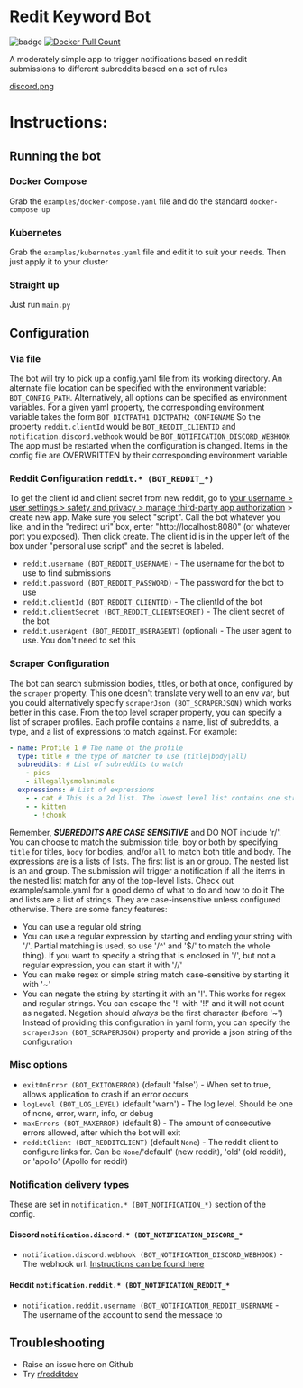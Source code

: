 # Redit Keyword Bot
![badge](https://img.shields.io/endpoint?url=https://gist.githubusercontent.com/dr-carrot/95deece33981c0987df66a1a076c319c/raw/378112d84897b5d936fe7cf1d40611c67abd0afa/rkb_coverage_3.10.json)
<a href="https://hub.docker.com/r/drcarrot/reddit-keyword-bot">
<img alt="Docker Pull Count" src="https://img.shields.io/docker/pulls/drcarrot/reddit-keyword-bot.svg"/>
</a>

A moderately simple app to trigger notifications based on reddit submissions to different subreddits based on a set of rules


[discord.png](pics/img.png)
# Instructions:
## Running the bot
### Docker Compose
Grab the `examples/docker-compose.yaml` file and do the standard `docker-compose up`

### Kubernetes
Grab the `examples/kubernetes.yaml` file and edit it to suit your needs. Then just apply it to your cluster

### Straight up
Just run `main.py`

## Configuration
### Via file
The bot will try to pick up a config.yaml file from its working directory. An alternate file location can be specified with the environment variable: `BOT_CONFIG_PATH`. Alternatively, all options can be specified as environment variables.
For a given yaml property, the corresponding environment variable takes the form `BOT_DICTPATH1_DICTPATH2_CONFIGNAME`
So the property `reddit.clientId` would be `BOT_REDDIT_CLIENTID` and `notification.discord.webhook` would be `BOT_NOTIFICATION_DISCORD_WEBHOOK`
The app must be restarted when the configuration is changed. Items in the config file are OVERWRITTEN by their corresponding environment variable

### Reddit Configuration `reddit.* (BOT_REDDIT_*)`
To get the client id and client secret from new reddit, go to [your username > user settings > safety and privacy > manage third-party app authorization](https://www.reddit.com/prefs/apps) > create new app. Make sure you select "script". Call the bot whatever you like, and in the "redirect uri" box, enter "http://localhost:8080" (or whatever port you exposed). Then click create. The client id is in the upper left of the box  under "personal use script" and the secret is labeled.
* `reddit.username (BOT_REDDIT_USERNAME)` - The username for the bot to use to find submissions
* `reddit.password (BOT_REDDIT_PASSWORD)` - The password for the bot to use
* `reddit.clientId (BOT_REDDIT_CLIENTID)` - The clientId of the bot
* `reddit.clientSecret (BOT_REDDIT_CLIENTSECRET)` - The client secret of the bot
* `reddit.userAgent (BOT_REDDIT_USERAGENT)` (optional) - The user agent to use. You don't need to set this

### Scraper Configuration
The bot can search submission bodies, titles, or both at once, configured by the `scraper` property. This one doesn't translate very well to an env var, but you could alternatively specify `scraperJson (BOT_SCRAPERJSON)` which works better in this case.
From the top level scraper property, you can specify a list of scraper profiles. Each profile contains a name, list of subreddits, a type, and a list of expressions to match against. For example:
```yaml
- name: Profile 1 # The name of the profile
  type: title # the type of matcher to use (title|body|all)
  subreddits: # List of subreddits to watch
    - pics
    - illegallysmolanimals
  expressions: # List of expressions
    - - cat # This is a 2d list. The lowest level list contains one string: 'cat'
    - - kitten
      - !chonk
```
Remember, **_SUBREDDITS ARE CASE SENSITIVE_** and DO NOT include 'r/'. You can choose to match the submission title, boy or both by specifying `title` for titles, `body` for bodies, and/or `all` to match both title and body.
The expressions are is a lists of lists. The first list is an or group. The nested list is an and group. The submission will trigger a notification if all the items in the nested list match for any of the top-level lists.
Check out example/sample.yaml for a good demo of what to do and how to do it
The and lists are a list of strings. They are case-insensitive unless configured otherwise. There are some fancy features:
* You can use a regular old string.
* You can use a regular expression by starting and ending your string with '/'. Partial matching is used, so use '/^' and '$/' to match the whole thing). If you want to specify a string that is enclosed in '/', but not a regular expression, you can start it with '//' 
* You can make regex or simple string match case-sensitive by starting it with '~'
* You can negate the string by starting it with an '!'. This works for regex and regular strings. You can escape the '!' with '!!' and it will not count as negated. Negation should *always* be the first character (before '~')
Instead of providing this configuration in yaml form, you can specify the `scraperJson (BOT_SCRAPERJSON)` property and provide a json string of the configuration


### Misc options
* `exitOnError (BOT_EXITONERROR)` (default 'false') - When set to true, allows application to crash if an error occurs
* `logLevel (BOT_LOG_LEVEL)` (default 'warn') - The log level. Should be one of none, error, warn, info, or debug
* `maxErrors (BOT_MAXERROR)` (default 8) - The amount of consecutive errors allowed, after which the bot will exit
* `redditClient (BOT_REDDITCLIENT)` (default `None`) - The reddit client to configure links for. Can be `None`/'default' (new reddit), 'old' (old reddit), or 'apollo' (Apollo for reddit) 

### Notification delivery types
These are set in `notification.* (BOT_NOTIFICATION_*)` section of the config.

#### Discord `notification.discord.* (BOT_NOTIFICATION_DISCORD_*`
* `notification.discord.webhook (BOT_NOTIFICATION_DISCORD_WEBHOOK)` - The webhook url. [Instructions can be found here](https://support.discord.com/hc/en-us/articles/228383668-Intro-to-Webhooks)

#### Reddit `notification.reddit.* (BOT_NOTIFICATION_REDDIT_*`
* `notification.reddit.username (BOT_NOTIFICATION_REDDIT_USERNAME` - The username of the account to send the message to

## Troubleshooting
* Raise an issue here on Github
* Try [r/redditdev](https://www.reddit.com/r/redditdev)
